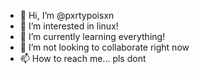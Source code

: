 - 👋 Hi, I’m @pxrtypoisxn
- 👀 I’m interested in linux!
- 🌱 I’m currently learning everything!
- 💞️ I’m not looking to collaborate right now
- 📫 How to reach me... pls dont

<!---
pxrtypoisxn/pxrtypoisxn is a ✨ special ✨ repository because its `README.md` (this file) appears on your GitHub profile.
You can click the Preview link to take a look at your changes.
--->
